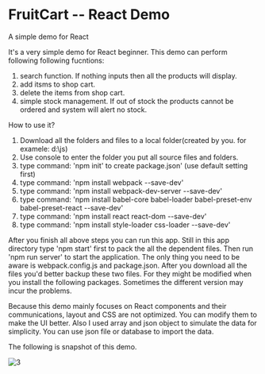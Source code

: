 # FruitCart -- React Demo
A simple demo for React

It's a very simple demo for React beginner. 
This demo can perform following following fucntions:
1. search function. If nothing inputs then all the products will display.
2. add itsms to shop cart.
3. delete the items from shop cart.
4. simple stock management. If out of stock the products cannot be ordered and system will alert no stock.



How to use it?
1. Download all the folders and files to a local folder(created by you. for examele:  d:\js\)
2. Use console to enter the folder you put all source files and folders.
3. type command:  'npm init' to create package.json' (use default setting first)
4. type command:  'npm install webpack --save-dev'
5. type command:  'npm install webpack-dev-server --save-dev'
6. type command:  'npm install babel-core babel-loader babel-preset-env babel-preset-react --save-dev'
7. type command:  'npm install react react-dom --save-dev'
8. type command:  'npm install style-loader css-loader --save-dev'

After you finish all above steps you can run this app.  Still in this app directory type 'npm start' first to pack the all the dependent files. Then run 'npm run server' to start the application.
The only thing you need to be aware is webpack.config.js and package.json.  After you download all the files you'd better backup these two files. For they might be modified when you install the following packages. Sometimes the different version may incur the problems.

Because this demo mainly focuses on React components and their communications, layout and CSS are not optimized. You can modify them to make the UI better. Also I used array and json object to simulate the data for simplicity. You can use json file or database to import the data.


The following is snapshot of this demo.

![3](https://user-images.githubusercontent.com/31294078/36070161-f96537bc-0f59-11e8-9f46-2aa30526df63.gif)
